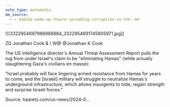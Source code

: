 ```yaml
---
note_type: metamedia
mm_source:
  - - habibi-wake-up-theyre-spreading-corruption-in-the-.md
---
```


![[3322954697986988884_3322954691745805971.jpg]]

ZQ Jonathan Cook &
\ W@ @Jonathan K Cook

The US intelligence director's Annual Threat
Assessment Report pulls the rug from under
Israel's claim to be "eliminating Hamas" (while
actually slaughtering Gaza's civilians en masse):

"Israel probably will face lingering armed
resistance from Hamas for years to come, and
the [Israeli] military will struggle to neutralize
Hamas's underground infrastructure, which
allows insurgents to hide, regain strength and
surprise Israeli forces."

Source: haaretz.com/us-news/2024-0...

